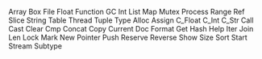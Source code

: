 Array Box File Float Function GC Int List Map Mutex Process Range Ref Slice String Table Thread Tuple Type Alloc Assign C_Float C_Int C_Str Call Cast Clear Cmp Concat Copy Current Doc Format Get Hash Help Iter Join Len Lock Mark New Pointer Push Reserve Reverse Show Size Sort Start Stream Subtype 